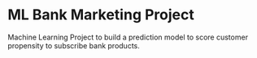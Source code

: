 # ML Bank Marketing Project
Machine Learning Project to build a prediction model to score customer propensity to subscribe bank products.
